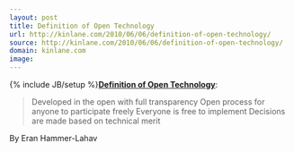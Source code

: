 ```yaml
---
layout: post
title: Definition of Open Technology
url: http://kinlane.com/2010/06/06/definition-of-open-technology/
source: http://kinlane.com/2010/06/06/definition-of-open-technology/
domain: kinlane.com
image: 
---
```

{% include JB/setup %}<strong><a href="http://hueniverse.com/2010/05/open-vs-fast-good-vs-evil-google-vs-facebook/?utm_source=feedburner&amp;utm_medium=feed&amp;utm_campaign=Feed:+Hueniverse+(Hueniverse)">Definition of Open Technology</a></strong>:
<blockquote>Developed in the open with full transparency
Open process for anyone to participate freely
Everyone is free to implement
Decisions are made based on technical merit</blockquote>
By Eran Hammer-Lahav